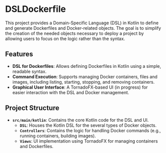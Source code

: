 # DSLDockerfile

This project provides a Domain-Specific Language (DSL) in Kotlin to define and generate Dockerfiles and Docker-related objects. The goal is to simplify the creation of the needed objects necessary to deploy a project by allowing users to focus on the logic rather than the syntax.

## Features

- **DSL for Dockerfiles**: Allows defining Dockerfiles in Kotlin using a simple, readable syntax.
- **Command Execution**: Supports managing Docker containers, files and images, including listing, starting, stopping, and removing containers.
- **Graphical User Interface**: A TornadoFX-based UI (in progress) for easier interaction with the DSL and Docker management.

## Project Structure

- **`src/main/kotlin`**: Contains the core Kotlin code for the DSL and UI.
  - **`DSL`**: Houses the Kotlin DSL for the several types of Docker objects.
  - **`Controllers`**: Contains the logic for handling Docker commands (e.g., running containers, building images).
  - **`Views`**: UI implementation using TornadoFX for managing containers and Dockerfiles.
